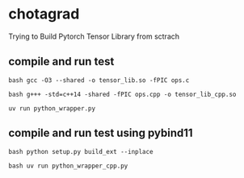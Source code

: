 # chotagrad
Trying to Build Pytorch Tensor Library from sctrach

## compile and run test
`bash
gcc -O3 --shared -o tensor_lib.so -fPIC ops.c
`

`bash
g+++ -std=c++14 -shared -fPIC ops.cpp -o tensor_lib_cpp.so
`

`
uv run python_wrapper.py
`

## compile and run test using pybind11
`bash
python setup.py build_ext --inplace
`

`bash
uv run python_wrapper_cpp.py
`